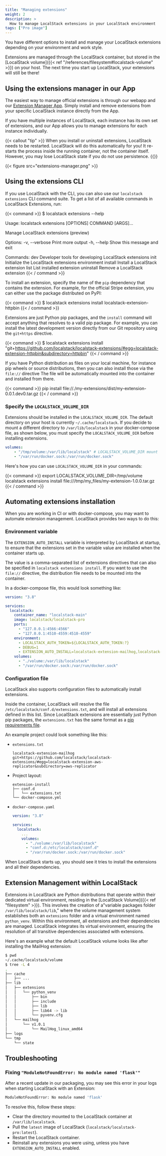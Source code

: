```yaml
---
title: "Managing extensions"
weight: 2
description: >
  How to manage LocalStack extensions in your LocalStack environment
tags: ["Pro image"]
---
```


You have different options to install and manage your LocalStack extensions depending on your environment and work style.

Extensions are managed through the LocalStack container, but stored in the [LocalStack volume]({{< ref "/references/filesystem#localstack-volume" >}}) on your host.
The next time you start up LocalStack, your extensions will still be there!

## Using the extensions manager in our App

The easiest way to manage official extensions is through our webapp and our [Extension Manager App](https://app.localstack.cloud/inst/default/extensions/manage).
Simply install and remove extensions from your specific LocalStack instance directly from the App.

If you have multiple instances of LocalStack, each instance has its own set of extensions,
and our App allows you to manage extensions for each instance individually.

{{< callout "tip" >}}
When you install or uninstall extensions, LocalStack needs to be restarted.
LocalStack will do this automatically for you!
It re-starts the process inside the running container, not the container itself.
However, you may lose LocalStack state if you do not use persistence.
{{</callout>}}

{{< figure src="extensions-manager.png" >}}

## Using the extensions CLI

If you use LocalStack with the CLI, you can also use our `localstack extensions` CLI command suite.
To get a list of all available commands in LocalStack Extensions, run:

{{< command >}}
$ localstack extensions --help

Usage: localstack extensions [OPTIONS] COMMAND [ARGS]...

Manage LocalStack extensions (preview)

Options:
-v, --verbose  Print more output
-h, --help     Show this message and exit

Commands:
dev        Developer tools for developing LocalStack extensions
init       Initialize the LocalStack extensions environment
install    Install a LocalStack extension
list       List installed extension
uninstall  Remove a LocalStack extension
{{< / command >}}

To install an extension, specify the name of the `pip` dependency that contains the extension.
For example, for the official Stripe extension, you can either use the package distributed on PyPI:

{{< command >}}
$ localstack extensions install localstack-extension-httpbin
{{< / command >}}

Extensions are just Python pip packages, and the `install` command will accept anything that resolves to a valid pip package.
For example, you can install the latest development version directly from our Git repository using the `git+https` directive.

{{< command >}}
$ localstack extensions install "git+https://github.com/localstack/localstack-extensions/#egg=localstack-extension-httpbin&subdirectory=httpbin"
{{< / command >}}

If you have Python distribution as files on your local machine, for instance pip wheels or source distributions, then you can also install those via the `file://` directive
The file will be automatically mounted into the container and installed from there.

{{< command >}}
pip install file://./my-extensions/dist/my-extension-0.0.1.dev0.tar.gz
{{< / command >}}

### Specify the `LOCALSTACK_VOLUME_DIR`

Extensions should be installed in the `LOCALSTACK_VOLUME_DIR`.
The default directory on your host is currently `~/.cache/localstack`.
If you decide to mount a different directory to `/var/lib/localstack` in your docker-compose file, as shown below, you must specify the `LOCALSTACK_VOLUME_DIR` before installing extensions.

```yaml
volumes:
    - "/tmp/volume:/var/lib/localstack" # LOCALSTACK_VOLUME_DIR mount
    - "/var/run/docker.sock:/var/run/docker.sock"
```

Here's how you can use `LOCALSTACK_VOLUME_DIR` in your commands:

{{< command >}}
export LOCALSTACK_VOLUME_DIR=/tmp/volume
localstack extensions install file:///tmp/my_files/my-extension-1.0.0.tar.gz
{{< / command >}}

## Automating extensions installation

When you are working in CI or with docker-compose, you may want to automate extension management.
LocalStack provides two ways to do this:

### Environment variable

The `EXTENSION_AUTO_INSTALL` variable is interpreted by LocalStack at startup,
to ensure that the extensions set in the variable value are installed when the container starts up.

The value is a comma-separated list of extensions directives that can also be specified in `localstack extensions install`.
If you want to use the `file://` directive, the distribution file needs to be mounted into the container.

In a docker-compose file, this would look something like:

```yaml
version: "3.8"

services:
  localstack:
    container_name: "localstack-main"
    image: localstack/localstack-pro
    ports:
      - "127.0.0.1:4566:4566"
      - "127.0.0.1:4510-4559:4510-4559"
    environment:
      - LOCALSTACK_AUTH_TOKEN=${LOCALSTACK_AUTH_TOKEN:?}
      - DEBUG=1
      - EXTENSION_AUTO_INSTALL=localstack-extension-mailhog,localstack-extension-httpbin
    volumes:
      - "./volume:/var/lib/localstack"
      - "/var/run/docker.sock:/var/run/docker.sock"
```

### Configuration file

LocalStack also supports configuration files to automatically install extensions.

Inside the container, LocalStack will resolve the file `/etc/localstack/conf.d/extensions.txt`, and will install all extensions defined in this list.
Since LocalStack extensions are essentially just Python pip packages, the `extensions.txt` has the same format as a [pip requirements file](https://pip.pypa.io/en/stable/reference/requirements-file-format/).

An example project could look something like this:

* `extensions.txt`

  ```text
  localstack-extension-mailhog
  git+https://github.com/localstack/localstack-extensions/#egg=localstack-extension-aws-replicator&subdirectory=aws-replicator
  ```

* Project layout:

    ```console
    extension-install
    ├── conf.d
    │   └── extensions.txt
    └── docker-compose.yml
    ```

* `docker-compose.yaml`

    ```yaml
    version: "3.8"

    services:
      localstack:
        ...
        volumes:
          - "./volume:/var/lib/localstack"
          - "conf.d:/etc/localstack/conf.d"
          - "/var/run/docker.sock:/var/run/docker.sock"
    ```

When LocalStack starts up, you should see it tries to install the extensions and all their dependencies.

## Extension Management within LocalStack

Extensions in LocalStack are Python distributions that operate within their dedicated virtual environment, residing in the [LocalStack Volume]({{< ref "filesystem" >}}).
This involves the creation of a"variable packages folder `/var/lib/localstack/lib`," where the volume management system establishes both an `extensions` folder and a virtual environment named `python_venv`.
Within this environment, all extensions and their dependencies are managed.
LocalStack integrates its virtual environment, ensuring the resolution of all transitive dependencies associated with extensions.

Here's an example what the default LocalStack volume looks like after installing the MailHog extension:

```bash
$ pwd
~/.cache/localstack/volume
$ tree -L 4
.
├── cache
│   ├── ...
├── lib
│   ├── extensions
│   │   └── python_venv
│   │       ├── bin
│   │       ├── include
│   │       ├── lib
│   │       ├── lib64 -> lib
│   │       └── pyvenv.cfg
│   └── mailhog
│       └── v1.0.1
│           └── MailHog_linux_amd64
├── logs
└── tmp
    └── state
```

## Troubleshooting

### Fixing `"ModuleNotFoundError: No module named 'flask'"`

After a recent update in our packaging, you may see this error in your logs when starting LocalStack with an Extension:

```bash
ModuleNotFoundError: No module named 'flask'
```

To resolve this, follow these steps:

* Clear the directory mounted to the LocalStack container at `/var/lib/localstack`.
* Pull the `latest` image of LocalStack (`localstack/localstack-pro:latest`).
* Restart the LocalStack container.
* Reinstall any extensions you were using, unless you have `EXTENSION_AUTO_INSTALL` enabled.
